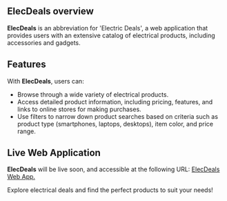 ## ElecDeals overview

__ElecDeals__ is an abbreviation for 'Electric Deals', a web application that provides users with an extensive catalog of electrical products, including accessories and gadgets.

## Features
With __ElecDeals__, users can:

 - Browse through a wide variety of electrical products.
 - Access detailed product information, including pricing, features, and links to online stores for making purchases.
 - Use filters to narrow down product searches based on criteria such as product type (smartphones, laptops, desktops), item color, and price range.

## Live Web Application
__ElecDeals__ will be live soon, and accessible at the following URL: [ElecDeals Web App.](https://elecdeals.pythonanywhere.com)

Explore electrical deals and find the perfect products to suit your needs!